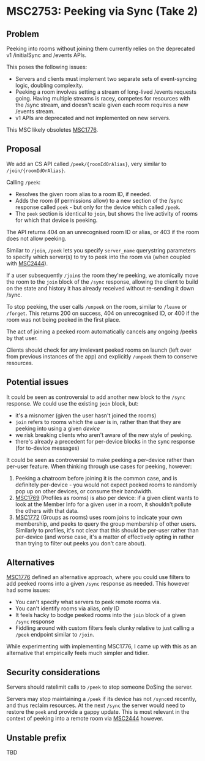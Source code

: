 # MSC2753: Peeking via Sync (Take 2)

## Problem

Peeking into rooms without joining them currently relies on the deprecated v1 /initialSync and /events APIs.

This poses the following issues:

 * Servers and clients must implement two separate sets of event-syncing logic, doubling complexity.
 * Peeking a room involves setting a stream of long-lived /events requests
   going. Having multiple streams is racey, competes for resources with the
   /sync stream, and doesn't scale given each room requires a new /events
   stream.
 * v1 APIs are deprecated and not implemented on new servers.

This MSC likely obsoletes [MSC1776](https://github.com/matrix-org/matrix-doc/pull/1776).

## Proposal

We add an CS API called `/peek/{roomIdOrAlias}`, very similar to `/join/{roomIdOrAlias}`.

Calling `/peek`:
 * Resolves the given room alias to a room ID, if needed.
 * Adds the room (if permissions allow) to a new section of the /sync response called `peek` - but only for the device which called `/peek`.
 * The `peek` section is identical to `join`, but shows the live activity of rooms for which that device is peeking.

The API returns 404 on an unrecognised room ID or alias, or 403 if the room does not allow peeking.

Similar to `/join`, `/peek` lets you specify `server_name` querystring parameters to specify which server(s) to try to peek into the room via (when coupled with [MSC2444](https://github.com/matrix-org/matrix-doc/pull/2444)).

If a user subsequently `/join`s the room they're peeking, we atomically move the room to the `join` block of the `/sync` response, allowing the client to build on the state and history it has already received without re-sending it down /sync.

To stop peeking, the user calls `/unpeek` on the room, similar to `/leave` or `/forget`.  This returns 200 on success, 404 on unrecognised ID, or 400 if the room was not being peeked in the first place.

The act of joining a peeked room automatically cancels any ongoing /peeks by that user.

Clients should check for any irrelevant peeked rooms on launch (left over from previous instances of the app) and explicitly `/unpeek` them to conserve resources.

## Potential issues

It could be seen as controversial to add another new block to the `/sync` response.  We could use the existing `join` block, but:

 * it's a misnomer (given the user hasn't joined the rooms)
 * `join` refers to rooms which the *user* is in, rather than that they are peeking into using a given *device*
 * we risk breaking clients who aren't aware of the new style of peeking.
 * there's already a precedent for per-device blocks in the sync response (for to-device messages)

It could be seen as controversial to make peeking a per-device rather than per-user feature.  When thinking through use cases for peeking, however:

 1. Peeking a chatroom before joining it is the common case, and is definitely per-device - you would not expect peeked rooms to randomly pop up on other devices, or consume their bandwidth.
 2. [MSC1769](https://github.com/matrix-org/matrix-doc/pull/1769) (Profiles as rooms) is also per device: if a given client wants to look at the Member Info for a given user in a room, it shouldn't pollute the others with that data.
 3. [MSC1772](https://github.com/matrix-org/matrix-doc/pull/1772) (Groups as rooms) uses room joins to indicate your own membership, and peeks to query the group membership of other users.  Similarly to profiles, it's not clear that this should be per-user rather than per-device (and worse case, it's a matter of effectively opting in rather than trying to filter out peeks you don't care about).

## Alternatives

[MSC1776](https://github.com/matrix-org/matrix-doc/pull/1776) defined an alternative approach, where you could use filters to add peeked rooms into a given `/sync` response as needed.  This however had some issues:

 * You can't specify what servers to peek remote rooms via.
 * You can't identify rooms via alias, only ID
 * It feels hacky to bodge peeked rooms into the `join` block of a given `/sync` response
 * Fiddling around with custom filters feels clunky relative to just calling a `/peek` endpoint similar to `/join`.

While experimenting with implementing MSC1776, I came up with this as an alternative that empirically feels much simpler and tidier.

## Security considerations

Servers should ratelimit calls to `/peek` to stop someone DoSing the server.

Servers may stop maintaining a `/peek` if its device has not `/sync`ed recently, and thus reclaim resources.  At the next `/sync` the server would need to restore the `peek` and provide a gappy update.  This is most relevant in the context of peeking into a remote room via [MSC2444](https://github.com/matrix-org/matrix-doc/pull/2444) however.

## Unstable prefix

TBD
